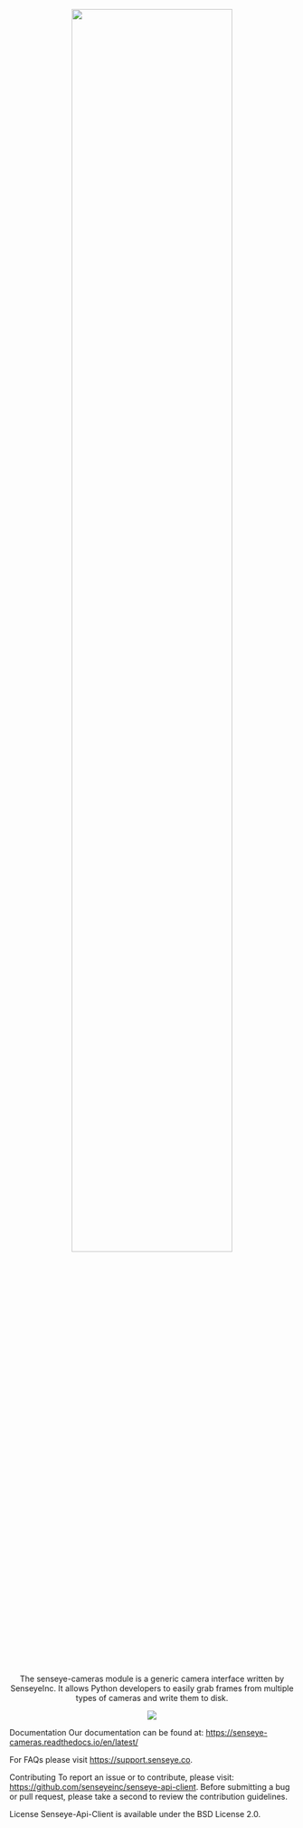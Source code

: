 <p align="center"> <img width="75%" height="75%" src="https://senseye.co/wp-content/uploads/2019/07/logo.svg"> </p>

<p align="center"> The senseye-cameras module is a generic camera interface written by SenseyeInc.  It allows Python developers to easily grab frames from multiple types of cameras and write them to disk. </p>

<p align="center"> <img src="https://img.shields.io/github/v/release/senseyeinc/senseye-cameras?label=release"> 

Documentation
Our documentation can be found at: https://senseye-cameras.readthedocs.io/en/latest/

For FAQs please visit https://support.senseye.co.

Contributing
To report an issue or to contribute, please visit: https://github.com/senseyeinc/senseye-api-client. Before submitting a bug or pull request, please take a second to review the contribution guidelines.

License
Senseye-Api-Client is available under the BSD License 2.0.
